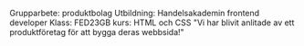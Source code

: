 
Grupparbete: produktbolag
Utbildning: Handelsakademin frontend developer
Klass: FED23GB 
kurs: HTML och CSS 
"Vi har blivit anlitade av ett produktföretag för att bygga deras webbsida!"